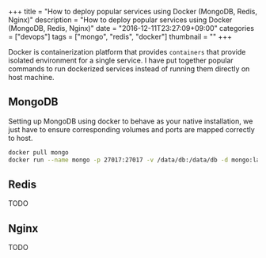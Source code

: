 +++
title = "How to deploy popular services using Docker (MongoDB, Redis, Nginx)"
description = "How to deploy popular services using Docker (MongoDB, Redis, Nginx)"
date = "2016-12-11T23:27:09+09:00"
categories = ["devops"]
tags = ["mongo", "redis", "docker"]
thumbnail = ""
+++

Docker is containerization platform that provides `containers` that provide isolated environment for a single service.
I have put together popular commands to run dockerized services instead of running them directly on host machine.
<!--more-->

## MongoDB

Setting up MongoDB using docker to behave as your native installation, we just have to ensure corresponding volumes and ports are mapped correctly to host.

```bash
docker pull mongo
docker run --name mongo -p 27017:27017 -v /data/db:/data/db -d mongo:latest
```

## Redis

TODO

## Nginx

TODO

